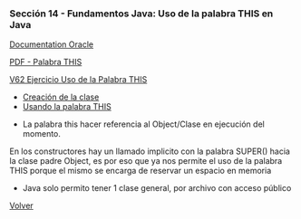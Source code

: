 ### Sección 14 - Fundamentos Java: Uso de la palabra THIS en Java

[Documentation Oracle](https://docs.oracle.com/javase/tutorial/java/javaOO/thiskey.html)

[PDF - Palabra THIS](Apuntes/11-02-PalabraThis-CFJ.pdf)

[V62 Ejercicio Uso de la Palabra THIS](V62_Ejercicio_Uso_de_la_Palabra_this_en_Java/src/palabrathis)
- [Creación de la clase](V62_Ejercicio_Uso_de_la_Palabra_this_en_Java/src/palabrathis/PalabraThis.java)
- [Usando la palabra THIS](V63_Ejercicio_Uso_de_la_Palabra_this_en_Java/src/palabrathis/PalabraThis.java)
* La palabra this hacer referencia al Object/Clase en ejecución del momento. 

En los constructores hay un llamado implicito con la palabra SUPER() hacia la
clase padre Object, es por eso que ya nos permite el uso de la palabra THIS porque
el mismo se encarga de reservar un espacio en memoria

- Java solo permito tener 1 clase general, por archivo con acceso público

[Volver](../)